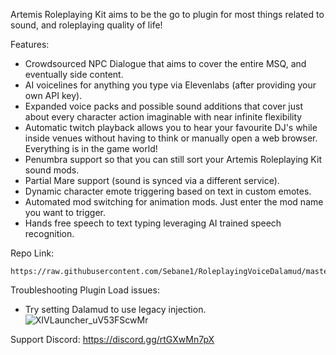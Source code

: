 Artemis Roleplaying Kit aims to be the go to plugin for most things related to sound, and roleplaying quality of life!

Features:
- Crowdsourced NPC Dialogue that aims to cover the entire MSQ, and eventually side content.
- AI voicelines for anything you type via Elevenlabs (after providing your own API key).
- Expanded voice packs and possible sound additions that cover just about every character action imaginable with near infinite flexibility
- Automatic twitch playback allows you to hear your favourite DJ's while inside venues without having to think or manually open a web browser. Everything is in the game world!
- Penumbra support so that you can still sort your Artemis Roleplaying Kit sound mods.
- Partial Mare support (sound is synced via a different service).
- Dynamic character emote triggering based on text in custom emotes.
- Automated mod switching for animation mods. Just enter the mod name you want to trigger.
- Hands free speech to text typing leveraging AI trained speech recognition.

Repo Link:
```
https://raw.githubusercontent.com/Sebane1/RoleplayingVoiceDalamud/master/repo.json
```

Troubleshooting Plugin Load issues:
- Try setting Dalamud to use legacy injection.
![XIVLauncher_uV53FScwMr](https://github.com/Sebane1/RoleplayingVoiceDalamud/assets/7157688/1161d176-0f77-446d-8169-3be6da012b67)

Support Discord:
https://discord.gg/rtGXwMn7pX
